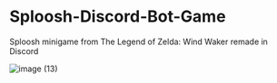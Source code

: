 # Sploosh-Discord-Bot-Game
Sploosh minigame from The Legend of Zelda: Wind Waker remade in Discord


![image (13)](https://github.com/PianoPsychopath/Sploosh-Discord-Bot-Game/assets/136649946/abaadaeb-7a35-4fa8-82dc-5cca7cca248b)
